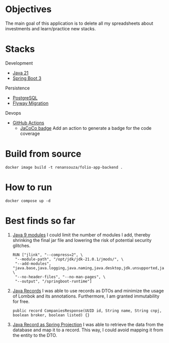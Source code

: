 # Objectives
The main goal of this application is to delete all my spreadsheets about investments and learn/practice new stacks.

# Stacks
Development
* [Java 21](https://openjdk.org/projects/jdk/21/)
* [Spring Boot 3](https://spring.io/projects/spring-boot)

Persistence
* [PostgreSQL](https://www.postgresql.org/)
* [Flyway Migration](https://flywaydb.org/)

Devops
* [GitHub Actions](https://docs.github.com/en/actions)
  - [JaCoCo badge](https://github.com/cicirello/jacoco-badge-generator) Add an action to generate a badge for the code coverage

# Build from source
```shell
docker image build -t renansouza/folio-app-backend .
```

# How to run
```shell
docker compose up -d
```

# Best finds so far
1. [Java 9 modules](https://www.oracle.com/corporate/features/understanding-java-9-modules.html) I could limit
   the number of modules I add, thereby shrinking the final jar file and lowering the risk of potential security glitches.
    ```
   RUN ["jlink", "--compress=2", \
     "--module-path", "/opt/jdk/jdk-21.0.1/jmods/", \
     "--add-modules", "java.base,java.logging,java.naming,java.desktop,jdk.unsupported,java.management,java.security.jgss,java.instrument,java.sql", \
     "--no-header-files", "--no-man-pages", \
     "--output", "/springboot-runtime"]
   ```
2. [Java Records](https://docs.oracle.com/en/java/javase/17/language/records.html) I was able to use records as DTOs
   and minimize the usage of Lombok and its annotations. Furthermore, I am granted immutability for free.

   `public record CompaniesResponse(UUID id, String name, String cnpj, boolean broker, boolean listed) {}`


3. [Java Record as Spring Projection](https://docs.spring.io/spring-data/jpa/reference/repositories/projections.html)
   I was able to retrieve the data from the database and map it to a record. This way, I could avoid mapping it from the entity to the DTO.
    